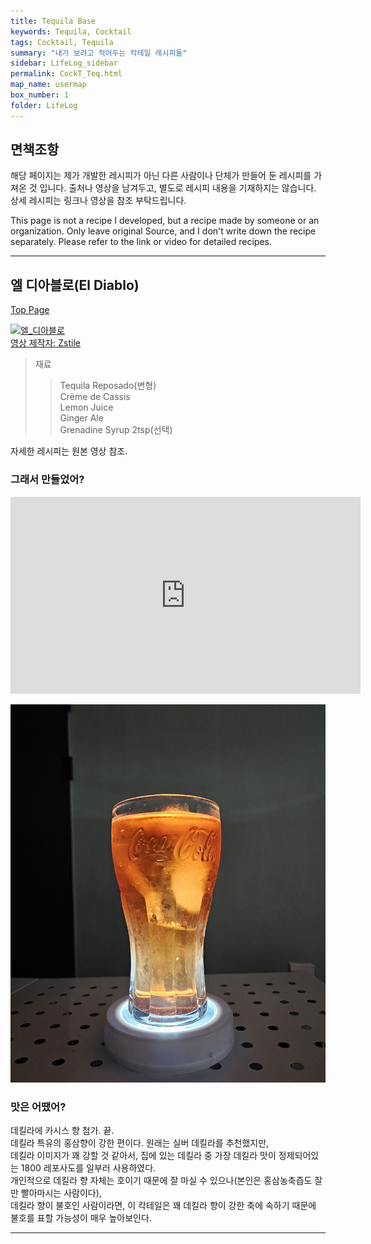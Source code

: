 ```yaml
---
title: Tequila Base
keywords: Tequila, Cocktail
tags: Cocktail, Tequila
summary: "내가 보려고 적어두는 칵테일 레시피들"
sidebar: LifeLog_sidebar
permalink: CockT_Teq.html
map_name: usermap
box_number: 1
folder: LifeLog
---
```


## 면책조항

해당 페이지는 제가 개발한 레시피가 아닌 다른 사람이나 단체가 만들어 둔 레시피를 가져온 것 입니다. 출처나 영상을 남겨두고, 별도로 레시피 내용을 기재하지는 않습니다. 상세 레시피는 링크나 영상을 참조 부탁드립니다.

This page is not a recipe I developed, but a recipe made by someone or an organization. Only leave original Source, and I don't write down the recipe separately. Please refer to the link or video for detailed recipes.

---

## 엘 디아블로(El Diablo)

[Top Page](#)  

[![엘_디아블로](http://img.youtube.com/vi/GQGoTIWor2E/0.jpg)](https://youtube.com/shorts/GQGoTIWor2E?si=i9tjxlAuI4JLO_3j)  
[영상 제작자: Zstile](https://www.youtube.com/@ZsTile)    

> 재료
> 
> > Tequila Reposado(변형)  
> > Crème de Cassis   
> > Lemon Juice  
> > Ginger Ale  
> > Grenadine Syrup 2tsp(선택)  

자세한 레시피는 원본 영상 참조.  

### 그래서 만들었어?
<iframe width="560" height="315" src="https://www.youtube.com/embed/S9mTOTw7VU0?si=y_jaFKZbjD2xAUv6" title="YouTube video player" frameborder="0" allow="accelerometer; autoplay; clipboard-write; encrypted-media; gyroscope; picture-in-picture; web-share" referrerpolicy="strict-origin-when-cross-origin" allowfullscreen></iframe>  

![엘_디아블로](./CockT_Img/el_diablo.jpg)  

### 맛은 어땠어?

데킬라에 카시스 향 첨가. 끝.   
데킬라 특유의 홍삼향이 강한 편이다. 원래는 실버 데킬라를 추천했지만,  
데킬라 이미지가 꽤 강할 것 같아서, 집에 있는 데킬라 중 가장 데킬라 맛이 정제되어있는 1800 레포사도를 일부러 사용하였다.  
개인적으로 데킬라 향 자체는 호이기 때문에 잘 마실 수 있으나(본인은 홍삼농축즙도 잘만 빨아마시는 사람이다),  
데킬라 향이 불호인 사람이라면, 이 칵테일은 꽤 데킬라 향이 강한 축에 속하기 때문에 불호를 표할 가능성이 매우 높아보인다.  

---
